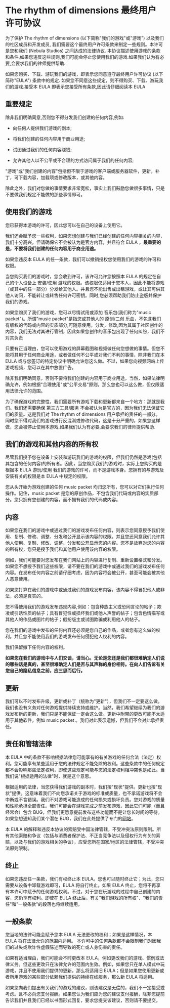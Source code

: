 # The rhythm of dimensions 最终用户许可协议
为了保护 The rhythm of dimensions (以下简称"我们的游戏"或"游戏") 以及我们的社区成员和开发成员,
我们需要这个最终用户许可条款来制定一些规则。本许可是您和我们 (Nebula Studios) 之间达成的法律协议.
本协议描述使用游戏的条款和条件,如果您违反这些规则,我们可能会停止您使用我们的游戏.如果我们认为有必要,会要求我们的律师提供帮助.

如果您购买、下载、游玩我们的游戏，即表示您同意遵守最终用户许可协议 (以下简称"EULA") 条款中的规定.
如果您不同意这些规定，则不得购买、下载、游玩我们的游戏.接受本 EULA 即表示您接受所有条款,因此请仔细阅读本 EULA

## 重要规定

除非我们明确同意,否则您不得分发我们创建的任何内容,例如: 
  
* 向任何人提供我们游戏的副本;
- 将我们创建的任何内容用于商业用途;
* 试图通过我们的任何内容赚钱;
- 允许其他人以不公平或不合理的方式访问属于我们的任何内容;

"游戏"或"我们创建的内容"包括但不限于游戏的客户端或服务器软件，更新，补丁，可下载内容，加载项或修改版本，或其他内容。

除此之外，我们对您做的事情要求非常宽松，事实上我们鼓励您做很多事情，只是不要做我们规定不能做的那些事情即可。

## 使用我们的游戏

您已获得本游戏的许可，因此您可以在自己的设备上使用它。

我们还会赋予您一些权利，如果您想创建与我们已经创建的任何内容相关的内容，我们十分高兴，但请确保它不会被认为是官方内容，并且符合 EULA ，**最重要的是，不要将我们创建的任何内容用于商业用途。**

如果您违反本 EULA 的任一条款，我们可以撤销授权您使用我们的游戏的许可和权限。

当您购买我们的游戏时，您会收到许可，该许可允许您按照本 EULA 的规定在自己的个人设备上 安装/使用 游戏的权限。该权限仅适用于您本人，因此不能将游戏（或其中的任一部分）分发给其他人。并且您不能出售或出租游戏，或让其可供其他人访问，不能转让或转售任何许可密钥。同时,您必须帮助我们防止盗版并保护我们的游戏。

如果您购买了我们的游戏，您可以尽情试用或添加 音乐包(我们称为"music packet")。所谓"music packet"是指您或其他人的 原创/二创 乐曲，不包含我们有版权的代码或内容的实质部分,可随意使用，分发，修改,因为其属于社区创作的内容，我们无法对其进行管制，因此如果您创作的音乐包出现了任何纠纷，我们不对其负责

只要有正当理由，您可以使用游戏的屏幕截图和视频做任何您想做的事情。但您不能将其用于任何商业用途，或者做任何不公平或对我们不利的事情，除非我们在本 EULA 或与您签订的特定协议中明确允许您这么做。不过，如果您向视频网站上传游戏视频，您可以在其中放置广告。

除非我们明确同意，否则不要将我们创建的内容用于商业用途。当然，如果法律明确允许，例如根据"合理使用"或"公平交易"原则，那么您也可以这么做，但仅限适用法律允许的范围。

为了确保游戏的完整性，我们需要所有游戏下载和更新都来自一个地方：那就是我们。我们还需要确保 第三方工具/服务 不会被认为是官方的，因为我们无法保证它们的质量。这是我们对 The rhythm of dimensions 用户承担的责任的一部分。
同时您不得对我们的游戏进行反混淆或修改代码，这是十分严重的，如果您这样做，您会被停止使用本游戏,如果我们认为有必要,会要求我们的律师提供帮助.

## 我们的游戏和其他内容的所有权

尽管我们授予您在设备上安装和游玩我们的游戏的权限，但我们仍然是游戏(包括其包含的任何内容)的所有者。因此，当您购买我们的游戏时，实际上您购买的是根据本 EULA 游玩/使用 我们的游戏的许可，而不是游戏本身。您拥有的与游戏及安装有关的权限是本 EULA 中规定的权限。

您从头开始为游戏创建的任何 music packet 均归您所有，您可以对它们执行任何操作。记住，music packet 是您的原创作品，不包含我们代码或内容的实质部分。您只拥有您创建的内容，而不拥有我们的代码或内容。

## 内容

如果您在我们的游戏中或通过我们的游戏发布任何内容，则表示您同意授予我们使用、复制、修改、调整、分发和公开显示该内容的权限。并且您还同意我们允许其他人使用、复制、修改、调整、分发和公开显示您的内容。您不是放弃对您的内容的所有权，您只是授予我们和其他用户使用该内容的权限。

例如，我们可能要对您发布在我们网站上的内容进行复制、重新设置格式和分发。如果您不想授予我们这些权限，请不要在我们的游戏中或通过我们的游戏发布任何内容。在发布任何内容之前请仔细考虑，因为内容将会被公开，甚至可能会被其他人恶意使用。

如果您打算在我们的游戏中或通过我们的游戏发布内容，该内容不得冒犯他人或非法，必须是真实的。

您不得使用我们的游戏发布违规内容,例如：包含种族主义或恐同言论的帖子；欺凌或引诱性质的帖子；具有冒犯性或损坏我们或他人声誉的帖子；包含色情描写或其他人的作品或图片的帖子；假扮版主或试图欺骗或利用他人的帖子。

您在我们的游戏中发布的任何内容还必须是您自己的作品，或者您有这么做的权利。并且您不能使用我们的游戏发布任何侵犯他人权利的内容。

我们保留撤下任何内容的权利。

**如果您在我们的游戏中与人们交谈，请当心。无论是您还是我们都很难确定人们说的哪些话是真的，甚至很难确定人们是否与其声称的身份相符。在向人们告诉有关您自己的隐私信息之前，应三思而后行。**

## 更新

我们可以不时发布升级，更新或补丁（统称为"更新"），但我们不一定要这么做。我们也没有义务对任何游戏提供持续支持或维护。当然，我们希望继续为我们的游戏发布新的更新，我们只是不能保证一定会这么做。更新中附带的更改可能不太适用于其他软件，例如 music packet 。我们对此表示遗憾，但我们不会对此承担责任。

## 责任和管辖法律

本 EULA 中的条款不影响根据法律您可能享有的有关游戏的任何合法（法定）权利。您可能享有某些适用于您的法律规定不能免除的权利。这些条款中的任何规定都不会影响那些法定权利，即使这些规定可能与您的法定权利相冲突也是如此。当我们说"根据适用的法律"时，就是这个意思。

根据适用的法律，当您获得我们游戏的副本时，我们按"现状"提供。更新也按"现状"提供。这意味着我们不向您承诺关于游戏的标准或质量，也不承诺游戏将不会中断或不含错误。我们不对游戏可能造成的任何损失或损坏负责。您对游戏的质量和性能承担全部责任。我们可能会在游戏完成之前发布游戏，因此它们可能（而且经常会）包含 BUG，但我们更愿意提前发布这些功能而不是让您长时间的等待。如果您想通知我们某个潜在 BUG，我们在此处提供了专门的[网站](https://github.com/Nebula-Studios/The-rhythm-of-dimensions)。

本 EULA 的解释和违反本协议的索赔受中国法律管辖，不受冲突法原则限制。所有其他索赔和争议（包括与消费者保护法、不正当竞争法以及侵权行为有关的索赔，以及与我们的游戏相关的争议），应受您所在国家/地区的法律管辖，不受冲突法原则限制。

## 终止

如果您违反任一条款，我们有权终止本 EULA。您也可以随时终止它；为此，您只需要从设备中卸载游戏即可，EULA 将自行终止。如果 EULA 终止，您将不再享有本许可中赋予的任何游戏权利。不过，对于您在玩游戏的过程中自己创建的内容，您仍享有权利。即使在 EULA 终止后，有关"我们游戏的所有权"、"我们的责任"和"一般条款"的段落也将继续适用。

## 一般条款

您当地的法律可能会赋予您本 EULA 无法更改的权利；如果是这样情况，本 EULA 将在法律允许的范围内适用。 本许可中的任何条款都不会限制我们对因我们的过失或欺诈性虚假陈述而导致的死亡或人身伤害的责任。

如果有适当理由，我们可能会不时更改本 EULA，例如更改我们的游戏、惯例或法律义务。但这些更改只在法律允许的范围内生效。例如，如果您只在单人模式中玩游戏，并且不使用我们提供的更新，那么将适用旧 EULA；但是如果您使用更新或者所用游戏的某些部分依赖我们提供的持续在线服务，那么新 EULA 将适用。

如果您向我们提出有关我们的游戏的建议，则该建议是无偿的，我们不一定接受或考虑。且不必向您支付报酬。如果您认为我们应为您的建议支付报酬，除非您提前告诉我们并且我们已经以书面形式回复，要求您提交该建议，否则请不要提交。
